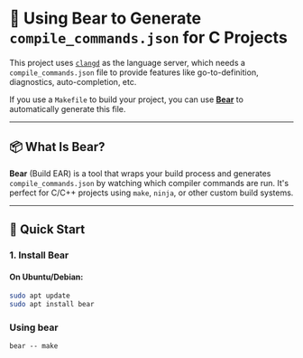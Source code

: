 # 🐻 Using Bear to Generate `compile_commands.json` for C Projects

This project uses [`clangd`](https://clangd.llvm.org/) as the language server, which needs a `compile_commands.json` file to provide features like go-to-definition, diagnostics, auto-completion, etc.

If you use a `Makefile` to build your project, you can use **[Bear](https://github.com/rizsotto/Bear)** to automatically generate this file.

---

## 📦 What Is Bear?

**Bear** (Build EAR) is a tool that wraps your build process and generates `compile_commands.json` by watching which compiler commands are run. It's perfect for C/C++ projects using `make`, `ninja`, or other custom build systems.

---

## 🚀 Quick Start

### 1. Install Bear

#### On Ubuntu/Debian:
```bash
sudo apt update
sudo apt install bear
```
### Using bear

```base
bear -- make
```
